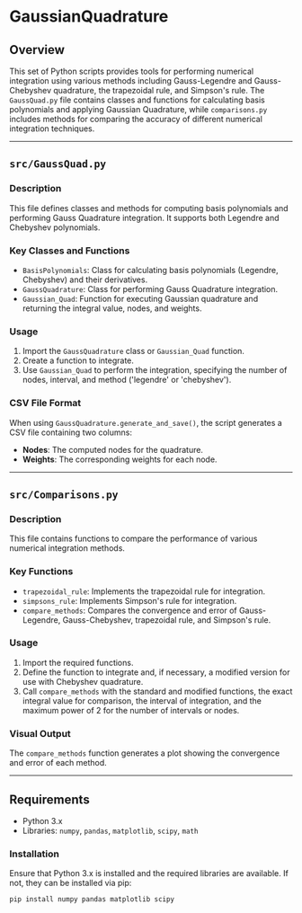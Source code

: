 # GaussianQuadrature

## Overview
This set of Python scripts provides tools for performing numerical integration using various methods including Gauss-Legendre and Gauss-Chebyshev quadrature, the trapezoidal rule, and Simpson's rule. The `GaussQuad.py` file contains classes and functions for calculating basis polynomials and applying Gaussian Quadrature, while `comparisons.py` includes methods for comparing the accuracy of different numerical integration techniques.

---

## `src/GaussQuad.py`

### Description
This file defines classes and methods for computing basis polynomials and performing Gauss Quadrature integration. It supports both Legendre and Chebyshev polynomials.

### Key Classes and Functions
- `BasisPolynomials`: Class for calculating basis polynomials (Legendre, Chebyshev) and their derivatives.
- `GaussQuadrature`: Class for performing Gauss Quadrature integration.
- `Gaussian_Quad`: Function for executing Gaussian quadrature and returning the integral value, nodes, and weights.

### Usage
1. Import the `GaussQuadrature` class or `Gaussian_Quad` function.
2. Create a function to integrate.
3. Use `Gaussian_Quad` to perform the integration, specifying the number of nodes, interval, and method ('legendre' or 'chebyshev').

### CSV File Format
When using `GaussQuadrature.generate_and_save()`, the script generates a CSV file containing two columns:
- **Nodes**: The computed nodes for the quadrature.
- **Weights**: The corresponding weights for each node.

---

## `src/Comparisons.py`

### Description
This file contains functions to compare the performance of various numerical integration methods.

### Key Functions
- `trapezoidal_rule`: Implements the trapezoidal rule for integration.
- `simpsons_rule`: Implements Simpson's rule for integration.
- `compare_methods`: Compares the convergence and error of Gauss-Legendre, Gauss-Chebyshev, trapezoidal rule, and Simpson's rule.

### Usage
1. Import the required functions.
2. Define the function to integrate and, if necessary, a modified version for use with Chebyshev quadrature.
3. Call `compare_methods` with the standard and modified functions, the exact integral value for comparison, the interval of integration, and the maximum power of 2 for the number of intervals or nodes.

### Visual Output
The `compare_methods` function generates a plot showing the convergence and error of each method.

---

## Requirements
- Python 3.x
- Libraries: `numpy`, `pandas`, `matplotlib`, `scipy`, `math`

### Installation
Ensure that Python 3.x is installed and the required libraries are available. If not, they can be installed via pip:
```bash
pip install numpy pandas matplotlib scipy

